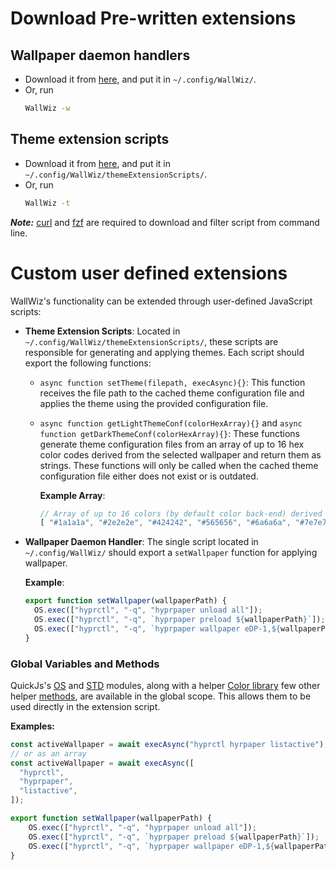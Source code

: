
# Download Pre-written extensions

## Wallpaper daemon handlers

- Download it from [here](https://github.com/5hubham5ingh/WallWiz/tree/main/wallpaperDaemonHandlerScripts), and put it in `~/.config/WallWiz/`.
- Or, run
  ```bash
  WallWiz -w
  ```

## Theme extension scripts

- Download it from [here](https://github.com/5hubham5ingh/WallWiz/tree/main/themeExtensionScripts), and put it in `~/.config/WallWiz/themeExtensionScripts/`.
- Or, run
  ```bash
  WallWiz -t
  ```

_**Note:**_ [curl](https://github.com/curl/curl) and
[fzf](https://github.com/junegunn/fzf) are required to download and filter
script from command line.

# Custom user defined extensions

WallWiz's functionality can be extended through user-defined JavaScript scripts:

- **Theme Extension Scripts**: Located in
  `~/.config/WallWiz/themeExtensionScripts/`, these scripts are responsible for
  generating and applying themes. Each script should export the following
  functions:

  - `async function setTheme(filepath, execAsync){}`: This function receives the
    file path to the cached theme configuration file and applies the theme using
    the provided configuration file.

  - `async function getLightThemeConf(colorHexArray){}` and
    `async function getDarkThemeConf(colorHexArray){}`: These functions generate
    theme configuration files from an array of up to 16 hex color codes derived
    from the selected wallpaper and return them as strings. These functions will
    only be called when the cached theme configuration file either does not
    exist or is outdated.

    **Example Array**:
    ```javascript
    // Array of up to 16 colors (by default color back-end) derived from the wallpaper, ordered by their frequency in the wallpaper
    [ "#1a1a1a", "#2e2e2e", "#424242", "#565656", "#6a6a6a", "#7e7e7e", "#929292", "#a6a6a6", "#bababa", "#cecece", "#e2e2e2", "#f6f6f6" , "#ff0000", "#ff7f00", "#ffff00", ];
    ```
- **Wallpaper Daemon Handler**: The single script located in
  `~/.config/WallWiz/` should export a `setWallpaper` function for applying
  wallpaper.

  **Example**:
  ```javascript
  export function setWallpaper(wallpaperPath) {
    OS.exec(["hyprctl", "-q", "hyprpaper unload all"]);
    OS.exec(["hyprctl", "-q", `hyprpaper preload ${wallpaperPath}`]);
    OS.exec(["hyprctl", "-q", `hyprpaper wallpaper eDP-1,${wallpaperPath}`]);
  }
  ```
 ### Global Variables and Methods
   QuickJs's [OS](https://quickjs-ng.github.io/quickjs/stdlib#qjsos-module) and [STD](https://quickjs-ng.github.io/quickjs/stdlib#qjsstd-module) modules, along with a helper [Color library](https://github.com/5hubham5ingh/WallWiz/blob/dev/docs/Color.md) few other helper [methods](https://github.com/5hubham5ingh/WallWiz/blob/dev/src/globalConstants.js), are available in the global scope. This allows them to be used directly in the extension script.

  **Examples:**
  ```javascript
  const activeWallpaper = await execAsync("hyprctl hyrpaper listactive");
  // or as an array
  const activeWallpaper = await execAsync([
    "hyprctl",
    "hyprpaper",
    "listactive",
  ]);
  ```
  ```javascript
  export function setWallpaper(wallpaperPath) {
      OS.exec(["hyprctl", "-q", "hyprpaper unload all"]);
      OS.exec(["hyprctl", "-q", `hyprpaper preload ${wallpaperPath}`]);
      OS.exec(["hyprctl", "-q", `hyprpaper wallpaper eDP-1,${wallpaperPath}`]);
  }
  ```

